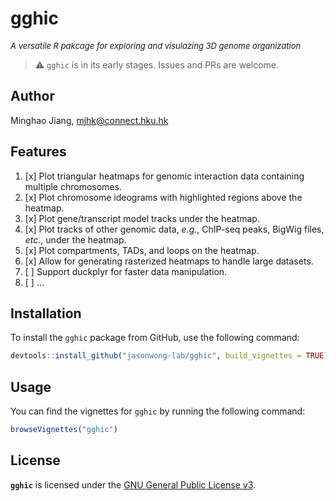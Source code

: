 <!-- markdownlint-configure-file {
  "no-inline-html": {
    "allowed_elements": [
      "font"
    ]
  }
} -->

# gghic

<font size="2"> *A versatile R pakcage for exploring and visulazing 3D genome organization* </font>

> :warning: `gghic` is in its early stages. Issues and PRs are welcome.

## Author

Minghao Jiang, <mjhk@connect.hku.hk>

## Features

1. [x] Plot triangular heatmaps for genomic interaction data containing multiple chromosomes.
2. [x] Plot chromosome ideograms with highlighted regions above the heatmap.
3. [x] Plot gene/transcript model tracks under the heatmap.
4. [x] Plot tracks of other genomic data, *e.g.*, ChIP-seq peaks, BigWig files, *etc.*, under the heatmap.
5. [x] Plot compartments, TADs, and loops on the heatmap.
6. [x] Allow for generating rasterized heatmaps to handle large datasets.
7. [ ] Support duckplyr for faster data manipulation.
8. [ ] ...

## Installation

To install the `gghic` package from GitHub, use the following command:

```r
devtools::install_github("jasonwong-lab/gghic", build_vignettes = TRUE)
```

## Usage

You can find the vignettes for `gghic` by running the following command:

```r
browseVignettes("gghic")
```

## License

**`gghic`** is licensed under the [GNU General Public License v3](LICENSE.md).
